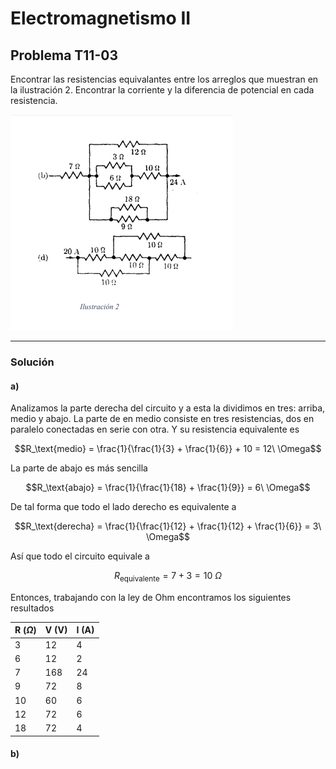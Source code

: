 # Electromagnetismo II
## Problema T11-03

Encontrar las resistencias equivalantes entre los arreglos que muestran en la
ilustración 2. Encontrar la corriente y la diferencia de potencial en cada 
resistencia.

![figura 2](./t11-03-fig.png)

---

### Solución

#### a)

Analizamos la parte derecha del circuito y a esta la dividimos en tres:
arriba, medio y abajo. La parte de en medio consiste en tres resistencias,
dos en paralelo conectadas en serie con otra. Y su resistencia equivalente
es

```math
R_\text{medio} = \frac{1}{\frac{1}{3} + \frac{1}{6}} + 10 = 12\ \Omega
```

La parte de abajo es más sencilla

```math
R_\text{abajo} = \frac{1}{\frac{1}{18} + \frac{1}{9}} = 6\ \Omega
```

De tal forma que todo el lado derecho es equivalente a

```math
R_\text{derecha}
= \frac{1}{\frac{1}{12} + \frac{1}{12} + \frac{1}{6}}
= 3\ \Omega
```

Así que todo el circuito equivale a 

```math
R_\text{equivalente} = 7 + 3 = 10\ \Omega
```

Entonces, trabajando con la ley de Ohm encontramos los siguientes resultados

| R ($`\Omega`$) | V (V) | I (A) |
| -------------- | ----- | ----- |
| 3              | 12    | 4     |
| 6              | 12    | 2     |
| 7              | 168   | 24    |
| 9              | 72    | 8     |
| 10             | 60    | 6     |
| 12             | 72    | 6     |
| 18             | 72    | 4     |

#### b)
